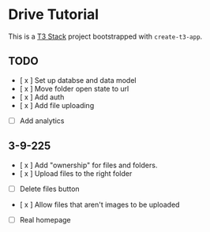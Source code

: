 # Drive Tutorial

This is a [T3 Stack](https://create.t3.gg/) project bootstrapped with `create-t3-app`.

## TODO

- [ x ] Set up databse and data model
- [ x ] Move folder open state to url
- [ x ] Add auth
- [ x ] Add file uploading
- [ ] Add analytics

## 3-9-225

- [ x ] Add "ownership" for files and folders.
- [ x ] Upload files to the right folder
- [ ] Delete files button
- [ x ] Allow files that aren't images to be uploaded
- [ ] Real homepage

